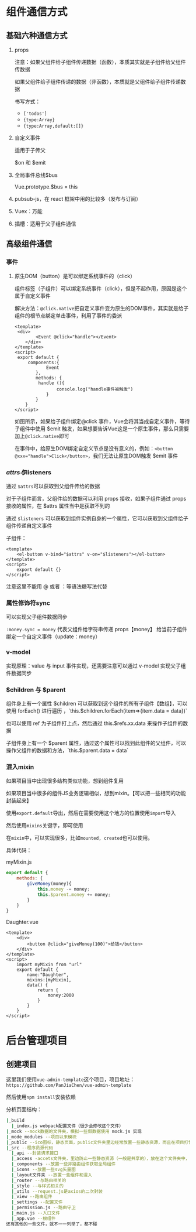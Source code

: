#    组件通信方式

## 基础六种通信方式

1. props

   注意：如果父组件给子组件传递数据（函数），本质其实就是子组件给父组件传数据

   如果父组件给子组件传递的数据（非函数），本质就是父组件给子组件传递数据

   书写方式：

   - `['todos']`
   - `{type:Array}`
   - `{type:Array,default:[]}`

2. 自定义事件

   适用于子传父

   $on 和 $emit

3. 全局事件总线$bus

   Vue.prototype.$bus = this

4. pubsub-js，在 react 框架中用的比较多（发布与订阅）

5. Vuex：万能

6. 插槽：适用于父子组件通信

## 高级组件通信

### 事件

1. 原生DOM（button）是可以绑定系统事件的（click）

   组件标签（子组件）可以绑定系统事件（click），但是不起作用，原因是这个属于自定义事件

   解决方法：`@click.native`把自定义事件变为原生的DOM事件，其实就是给子组件的根节点绑定单击事件，利用了事件的委派

   ```vue
   <template>
   	<div>
           <Event @click="handle"></Event>
       </div>
   </template>
   <script>
   	export default {
   		components:{
               Event
           },
           methods: {
   			handle (){
                   console.log("handle事件被触发")
               }
           }
       }
   </script>
   ```

   如图所示，如果给子组件绑定@click 事件，Vue会将其当成自定义事件，等待子组件中使用 $emit 触发，如果想要告诉Vue这是一个原生事件，那么只需要加上`@click.native`即可

   在事件中，给原生DOM绑定自定义节点是没有意义的，例如：`<button @xxx="handle">Click</button>`，我们无法让原生DOM触发 $emit 事件

### $attrs与$listeners

通过 `$attrs`可以获取到父组件传给的数据

对于子组件而言，父组件给的数据可以利用 props 接收，如果子组件通过 props 接收的属性，在 $attrs 属性当中是获取不到的

通过 `$listeners` 可以获取到组件实例自身的一个属性，它可以获取到父组件给子组件传递自定义事件

子组件：

```vue
<template>
	<el-button v-bind="$attrs" v-on="$listeners"></el-button>
</template>
<script>
	export default {}
</script>
```

注意这里不能用 @ 或者 ：等语法糖写法代替

### 属性修饰符sync

可以实现父子组件数据同步

`:money.sync = money` 代表父组件给字符串传递 props【money】 给当前子组件绑定一个自定义事件（update：money）

### v-model

实现原理：value 与 input 事件实现，还需要注意可以通过 v-model 实现父子组件数据同步

### $children 与 $parent 

组件身上有一个属性 $children 可以获取到这个组件的所有子组件【数组】，可以使用 forEach() 进行遍历 ，`this.$children.forEach(item=>{item.data = data})`

也可以使用 ref 为子组件打上点，然后通过 this.$refs.xx.data 来操作子组件的数据

子组件身上有一个 $parent 属性，通过这个属性可以找到此组件的父组件，可以操作父组件的数据和方法，`this.$parent.data = data`

### 混入mixin

如果项目当中出现很多结构类似功能，想到组件复用

如果项目当中很多的组件JS业务逻辑相似，想到mixin。【可以把一些相同的功能封装起来】

使用`export.default`导出，然后在需要使用这个地方的位置使用`import`导入

然后使用`mixins`关键字，即可使用

在`mixin`中，可以实现很多，比如`mounted, created`也可以使用。

具体代码：

myMixin.js

```js
export default {
    methods: {
        giveMoney(money){
            this.money -= money;
            this.$parent.money += money;
        }
    }
}
```

Daughter.vue

```vue
<template>
	<div>
        <button @click="giveMoney(100)">给钱</button>
    </div>
</template>
<script>
	import myMixin from "url"
    export default {
        name:"Daughter",
        mixins:[myMixin],
        data() {
            return {
                money:2000
            }
        }
    }
</script>
```

# 后台管理项目

## 创建项目

这里我们使用`vue-admin-template`这个项目，项目地址：`https://github.com/PanJiaChen/vue-admin-template`

然后使用`npm install`安装依赖

分析页面结构：

```bash
|_build
  |_index.js webpack配置文件（很少会修改这个文件）
|_mock --mock数据的文件夹，模拟一些假数据使用 mock.js 实现
|_mode_modules --项目以来模块
|_public --ico图标，静态页面，public文件夹里边经常放置一些静态资源，而且在项目打包时不会编译这个文件夹，原封不动的打包到dist文件夹中
|_src --程序员源代码
  |_api --封装请求接口
  |_access -accets文件夹，里边防止一些静态资源（一般是共享的），放在这个文件夹中，在打包时，会进行编译
  |_components --放置一些非路由组件获取全局组件
  |_icons --放置一些svg矢量图
  |_layout文件夹 --放置一些组件和混入
  |_router --与路由相关的
  |_style --与样式相关的
  |_utils --request.js是axios的二次封装
  |_view --路由组件
  |_settings --配置文件
  |_permission.js --路由守卫
  |_main.js --入口文件
  |_app.vue --根组件
还有其他的一些文件，就不一一列举了，都不碰
```

